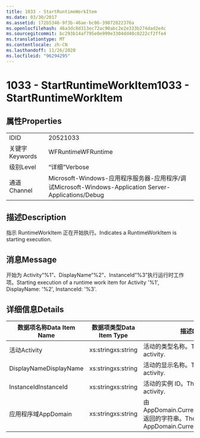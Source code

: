 ```yaml
---
title: 1033 - StartRuntimeWorkItem
ms.date: 03/30/2017
ms.assetid: 172b5346-9f3b-46ae-bc06-39872022376a
ms.openlocfilehash: 46a3dc8d313ec72ac90abc2e2e333b274dad2e4c
ms.sourcegitcommit: bc293b14af795e0e999e3304dd40c0222cf2ffe4
ms.translationtype: MT
ms.contentlocale: zh-CN
ms.lasthandoff: 11/26/2020
ms.locfileid: "96294295"
---
```

# <a name="1033---startruntimeworkitem"></a><span data-ttu-id="fe474-102">1033 - StartRuntimeWorkItem</span><span class="sxs-lookup"><span data-stu-id="fe474-102">1033 - StartRuntimeWorkItem</span></span>

## <a name="properties"></a><span data-ttu-id="fe474-103">属性</span><span class="sxs-lookup"><span data-stu-id="fe474-103">Properties</span></span>  
  
|||  
|-|-|  
|<span data-ttu-id="fe474-104">ID</span><span class="sxs-lookup"><span data-stu-id="fe474-104">ID</span></span>|<span data-ttu-id="fe474-105">2052</span><span class="sxs-lookup"><span data-stu-id="fe474-105">1033</span></span>|  
|<span data-ttu-id="fe474-106">关键字</span><span class="sxs-lookup"><span data-stu-id="fe474-106">Keywords</span></span>|<span data-ttu-id="fe474-107">WFRuntime</span><span class="sxs-lookup"><span data-stu-id="fe474-107">WFRuntime</span></span>|  
|<span data-ttu-id="fe474-108">级别</span><span class="sxs-lookup"><span data-stu-id="fe474-108">Level</span></span>|<span data-ttu-id="fe474-109">“详细”</span><span class="sxs-lookup"><span data-stu-id="fe474-109">Verbose</span></span>|  
|<span data-ttu-id="fe474-110">通道</span><span class="sxs-lookup"><span data-stu-id="fe474-110">Channel</span></span>|<span data-ttu-id="fe474-111">Microsoft-Windows-应用程序服务器-应用程序/调试</span><span class="sxs-lookup"><span data-stu-id="fe474-111">Microsoft-Windows-Application Server-Applications/Debug</span></span>|  
  
## <a name="description"></a><span data-ttu-id="fe474-112">描述</span><span class="sxs-lookup"><span data-stu-id="fe474-112">Description</span></span>  

 <span data-ttu-id="fe474-113">指示 RuntimeWorkItem 正在开始执行。</span><span class="sxs-lookup"><span data-stu-id="fe474-113">Indicates a RuntimeWorkItem is starting execution.</span></span>  
  
## <a name="message"></a><span data-ttu-id="fe474-114">消息</span><span class="sxs-lookup"><span data-stu-id="fe474-114">Message</span></span>  

 <span data-ttu-id="fe474-115">开始为 Activity“%1”、DisplayName“%2”、InstanceId“%3”执行运行时工作项。</span><span class="sxs-lookup"><span data-stu-id="fe474-115">Starting execution of a runtime work item for Activity '%1', DisplayName: '%2', InstanceId: '%3'.</span></span>  
  
## <a name="details"></a><span data-ttu-id="fe474-116">详细信息</span><span class="sxs-lookup"><span data-stu-id="fe474-116">Details</span></span>  
  
|<span data-ttu-id="fe474-117">数据项名称</span><span class="sxs-lookup"><span data-stu-id="fe474-117">Data Item Name</span></span>|<span data-ttu-id="fe474-118">数据项类型</span><span class="sxs-lookup"><span data-stu-id="fe474-118">Data Item Type</span></span>|<span data-ttu-id="fe474-119">描述</span><span class="sxs-lookup"><span data-stu-id="fe474-119">Description</span></span>|  
|--------------------|--------------------|-----------------|  
|<span data-ttu-id="fe474-120">活动</span><span class="sxs-lookup"><span data-stu-id="fe474-120">Activity</span></span>|<span data-ttu-id="fe474-121">xs:string</span><span class="sxs-lookup"><span data-stu-id="fe474-121">xs:string</span></span>|<span data-ttu-id="fe474-122">活动的类型名称。</span><span class="sxs-lookup"><span data-stu-id="fe474-122">The type name of the activity.</span></span>|  
|<span data-ttu-id="fe474-123">DisplayName</span><span class="sxs-lookup"><span data-stu-id="fe474-123">DisplayName</span></span>|<span data-ttu-id="fe474-124">xs:string</span><span class="sxs-lookup"><span data-stu-id="fe474-124">xs:string</span></span>|<span data-ttu-id="fe474-125">活动的显示名称。</span><span class="sxs-lookup"><span data-stu-id="fe474-125">The display name of the activity.</span></span>|  
|<span data-ttu-id="fe474-126">InstanceId</span><span class="sxs-lookup"><span data-stu-id="fe474-126">InstanceId</span></span>|<span data-ttu-id="fe474-127">xs:string</span><span class="sxs-lookup"><span data-stu-id="fe474-127">xs:string</span></span>|<span data-ttu-id="fe474-128">活动的实例 ID。</span><span class="sxs-lookup"><span data-stu-id="fe474-128">The instance id of the activity.</span></span>|  
|<span data-ttu-id="fe474-129">应用程序域</span><span class="sxs-lookup"><span data-stu-id="fe474-129">AppDomain</span></span>|<span data-ttu-id="fe474-130">xs:string</span><span class="sxs-lookup"><span data-stu-id="fe474-130">xs:string</span></span>|<span data-ttu-id="fe474-131">由 AppDomain.CurrentDomain.FriendlyName 返回的字符串。</span><span class="sxs-lookup"><span data-stu-id="fe474-131">The string returned by AppDomain.CurrentDomain.FriendlyName.</span></span>|
